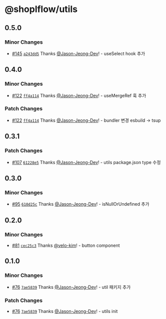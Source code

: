 # @shoplflow/utils

## 0.5.0

### Minor Changes

- [#145](https://github.com/shopl/shoplflow/pull/145) [`a243dd5`](https://github.com/shopl/shoplflow/commit/a243dd5bb2c0fe8997022131c25bbaac59e9b761) Thanks [@Jason-Jeong-Dev](https://github.com/Jason-Jeong-Dev)! - useSelect hook 추가

## 0.4.0

### Minor Changes

- [#122](https://github.com/shopl/shoplflow/pull/122) [`ff4a114`](https://github.com/shopl/shoplflow/commit/ff4a11445a4d3a9d929f1e2ef317ec98ab8f0365) Thanks [@Jason-Jeong-Dev](https://github.com/Jason-Jeong-Dev)! - useMergeRef 훅 추가

### Patch Changes

- [#122](https://github.com/shopl/shoplflow/pull/122) [`ff4a114`](https://github.com/shopl/shoplflow/commit/ff4a11445a4d3a9d929f1e2ef317ec98ab8f0365) Thanks [@Jason-Jeong-Dev](https://github.com/Jason-Jeong-Dev)! - bundler 변경 esbuild -> tsup

## 0.3.1

### Patch Changes

- [#107](https://github.com/shopl/shoplflow/pull/107) [`61228e5`](https://github.com/shopl/shoplflow/commit/61228e53d42a1077b46995edf9bc3f1b6036b518) Thanks [@Jason-Jeong-Dev](https://github.com/Jason-Jeong-Dev)! - utils package.json type 수정

## 0.3.0

### Minor Changes

- [#95](https://github.com/shopl/shoplflow/pull/95) [`610d25c`](https://github.com/shopl/shoplflow/commit/610d25c6dc89de6076f7d4b95b0d4e2c4a648394) Thanks [@Jason-Jeong-Dev](https://github.com/Jason-Jeong-Dev)! - isNullOrUndefined 추가

## 0.2.0

### Minor Changes

- [#81](https://github.com/shopl/shoplflow/pull/81) [`cec25c3`](https://github.com/shopl/shoplflow/commit/cec25c32cacc926415aea7f3bb3adc96afdb01ec) Thanks [@velo-kim](https://github.com/velo-kim)! - button component

## 0.1.0

### Minor Changes

- [#76](https://github.com/shopl/shoplflow/pull/76) [`7ae5839`](https://github.com/shopl/shoplflow/commit/7ae5839a89fa8f20c817a5e934a5e27ebe78d4fb) Thanks [@Jason-Jeong-Dev](https://github.com/Jason-Jeong-Dev)! - util 패키지 추가

### Patch Changes

- [#76](https://github.com/shopl/shoplflow/pull/76) [`7ae5839`](https://github.com/shopl/shoplflow/commit/7ae5839a89fa8f20c817a5e934a5e27ebe78d4fb) Thanks [@Jason-Jeong-Dev](https://github.com/Jason-Jeong-Dev)! - utils init
